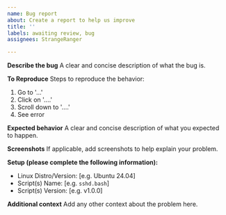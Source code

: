 ```yaml
---
name: Bug report
about: Create a report to help us improve
title: ''
labels: awaiting review, bug
assignees: StrangeRanger

---
```


**Describe the bug**
A clear and concise description of what the bug is.

**To Reproduce**
Steps to reproduce the behavior:
1. Go to '...'
2. Click on '....'
3. Scroll down to '....'
4. See error

**Expected behavior**
A clear and concise description of what you expected to happen.

**Screenshots**
If applicable, add screenshots to help explain your problem.

**Setup (please complete the following information):**
- Linux Distro/Version: [e.g. Ubuntu 24.04]
- Script(s) Name: [e.g. `sshd.bash`]
- Script(s) Version: [e.g. v1.0.0]

**Additional context**
Add any other context about the problem here.
